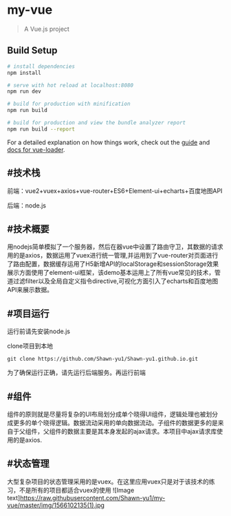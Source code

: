 # my-vue

> A Vue.js project

## Build Setup

``` bash
# install dependencies
npm install

# serve with hot reload at localhost:8080
npm run dev

# build for production with minification
npm run build

# build for production and view the bundle analyzer report
npm run build --report
```

For a detailed explanation on how things work, check out the [guide](http://vuejs-templates.github.io/webpack/) and [docs for vue-loader](http://vuejs.github.io/vue-loader).

#技术栈
-----------------------------------------------
前端：vue2+vuex+axios+vue-router+ES6+Element-ui+echarts+百度地图API

后端：node.js

#技术概要
----
用nodejs简单模拟了一个服务器，然后在器vue中设置了路由守卫，其数据的请求用的是axios，数据运用了vuex进行统一管理,并运用到了vue-router对页面进行了路由配置，数据缓存运用了H5新增API的localStorage和sessionStorage效果展示方面使用了element-ui框架，该demo基本运用上了所有vue常见的技术，管道过滤filter以及全局自定义指令directive,可视化方面引入了echarts和百度地图API来展示数据。

#项目运行
----------
运行前请先安装node.js

clone项目到本地

`git clone https://github.com/Shawn-yu1/Shawn-yu1.github.io.git `


为了确保运行正确，请先运行后端服务。再运行前端


#组件
----
组件的原则就是尽量将复杂的UI布局划分成单个晓得UI组件，逻辑处理也被划分成更多的单个晓得逻辑。数据流动采用的单向数据流动。子组件的数据更多的是来自于父组件，父组件的数据主要是其本身发起的ajax请求。本项目中ajax请求库使用的是axios.

#状态管理
---------
大型复杂项目的状态管理采用的是vuex。在这里应用vuex只是对于该技术的练习，不是所有的项目都适合vuex的使用
![Image text]https://raw.githubusercontent.com/Shawn-yu1/my-vue/master/img/1566102135(1).jpg
